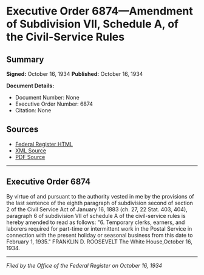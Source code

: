 # Executive Order 6874—Amendment of Subdivision VII, Schedule A, of the Civil-Service Rules

## Summary

**Signed:** October 16, 1934
**Published:** October 16, 1934

**Document Details:**
- Document Number: None
- Executive Order Number: 6874
- Citation: None

## Sources
- [Federal Register HTML](https://www.presidency.ucsb.edu/documents/executive-order-6874-amendment-subdivision-vii-schedule-the-civil-service-rules)
- [XML Source](None)
- [PDF Source](None)

---

## Executive Order 6874

By virtue of and pursuant to the authority vested in me by the provisions of the last sentence of the eighth paragraph of subdivision second of section 2 of the Civil Service Act of January 16, 1883 (ch. 27, 22 Stat. 403, 404), paragraph 6 of subdivision VII of schedule A of the civil-service rules is hereby amended to read as follows:
"6. Temporary clerks, earners, and laborers required for part-time or intermittent work in the Postal Service in connection with the present holiday or seasonal business from this date to February 1, 1935."
FRANKLIN D. ROOSEVELT
The White House,October 16, 1934.

---

*Filed by the Office of the Federal Register on October 16, 1934*
